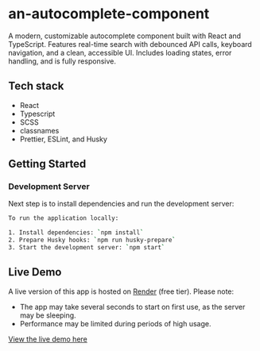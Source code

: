 # an-autocomplete-component

A modern, customizable autocomplete component built with React and TypeScript. Features real-time search with debounced API calls, keyboard navigation, and a clean, accessible UI. Includes loading states, error handling, and is fully responsive.

## Tech stack

- React
- Typescript
- SCSS
- classnames
- Prettier, ESLint, and Husky

## Getting Started

### Development Server

Next step is to install dependencies and run the development server:

```bash
To run the application locally:

1. Install dependencies: `npm install`
2. Prepare Husky hooks: `npm run husky-prepare`
3. Start the development server: `npm start`
```

## Live Demo

A live version of this app is hosted on [Render](https://render.com/) (free tier). Please note:

- The app may take several seconds to start on first use, as the server may be sleeping.
- Performance may be limited during periods of high usage.

[View the live demo here](https://an-autocomplete-component.onrender.com/)
